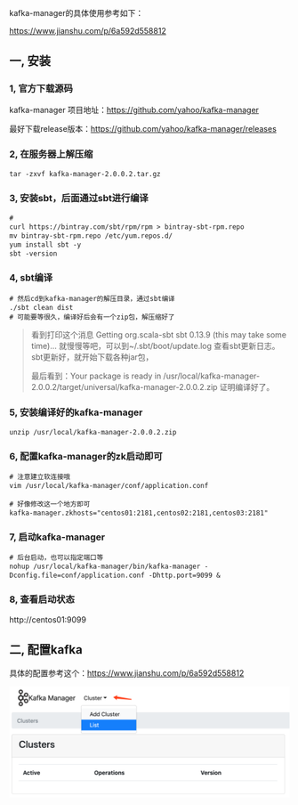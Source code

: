 kafka-manager的具体使用参考如下：

https://www.jianshu.com/p/6a592d558812



## 一, 安装

### 1, 官方下载源码

kafka-manager 项目地址：https://github.com/yahoo/kafka-manager

最好下载release版本：https://github.com/yahoo/kafka-manager/releases



### 2, 在服务器上解压缩

```shell
tar -zxvf kafka-manager-2.0.0.2.tar.gz
```



### 3, 安装sbt，后面通过sbt进行编译

```shell
# 
curl https://bintray.com/sbt/rpm/rpm > bintray-sbt-rpm.repo
mv bintray-sbt-rpm.repo /etc/yum.repos.d/
yum install sbt -y
sbt -version
```



### 4, sbt编译

```shell
# 然后cd到kafka-manager的解压目录，通过sbt编译
./sbt clean dist
# 可能要等很久，编译好后会有一个zip包，解压缩好了
```

> 看到打印这个消息 Getting org.scala-sbt sbt 0.13.9  (this may take some time)... 就慢慢等吧，可以到~/.sbt/boot/update.log 查看sbt更新日志。sbt更新好，就开始下载各种jar包，
>
> 最后看到：Your package is ready in /usr/local/kafka-manager-2.0.0.2/target/universal/kafka-manager-2.0.0.2.zip  证明编译好了。



### 5, 安装编译好的kafka-manager

```shell
unzip /usr/local/kafka-manager-2.0.0.2.zip
```



### 6, 配置kafka-manager的zk启动即可

```shell
# 注意建立软连接哦
vim /usr/local/kafka-manager/conf/application.conf

# 好像修改这一个地方即可
kafka-manager.zkhosts="centos01:2181,centos02:2181,centos03:2181"
```



### 7, 启动kafka-manager

```shell
# 后台启动，也可以指定端口等
nohup /usr/local/kafka-manager/bin/kafka-manager -Dconfig.file=conf/application.conf -Dhttp.port=9099 &
```



### 8, 查看启动状态

http://centos01:9099





## 二, 配置kafka

具体的配置参考这个：https://www.jianshu.com/p/6a592d558812

![image-20190724180536665](assets/image-20190724180536665.png)